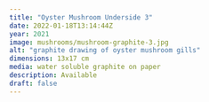 ```yaml
---
title: "Oyster Mushroom Underside 3"
date: 2022-01-18T13:14:44Z
year: 2021
image: mushrooms/mushroom-graphite-3.jpg
alt: "graphite drawing of oyster mushroom gills"
dimensions: 13x17 cm
media: water soluble graphite on paper
description: Available
draft: false
---
```


